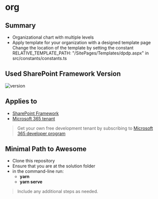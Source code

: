 # org

## Summary

- Organizational chart with multiple levels
- Apply template for your organization with a designed template page
Change the location of the template by setting the constant RELATIVE_TEMPLATE_PATH: "/SitePages/Templates/dpdp.aspx" in src/constants/constants.ts

## Used SharePoint Framework Version

![version](https://img.shields.io/badge/version-1.20.0-green.svg)

## Applies to

- [SharePoint Framework](https://aka.ms/spfx)
- [Microsoft 365 tenant](https://docs.microsoft.com/en-us/sharepoint/dev/spfx/set-up-your-developer-tenant)

> Get your own free development tenant by subscribing to [Microsoft 365 developer program](http://aka.ms/o365devprogram)

## Minimal Path to Awesome

- Clone this repository
- Ensure that you are at the solution folder
- in the command-line run:
  - **yarn**
  - **yarn serve**

> Include any additional steps as needed.
